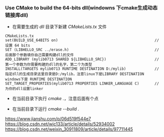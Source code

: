 <!--
 * @Author: your name
 * @Date: 2021-06-22 13:25:28
 * @LastEditTime: 2021-06-22 13:34:31
 * @LastEditors: Please set LastEditors
 * @Description: In User Settings Edit
 * @FilePath: \Favorites\others\cmake_64bit_dll.md
-->
### Use CMake to build the 64-bits dll(windowns 下cmake生成动态链接库dll)

+ 在需要生成的 *dll* 目录下新建 *CMakeLists.tx* 文件
```
CMakeLists.tx
set(BUILD_USE_64BITS on)                                            // 设置 64 bits
SET (LIBHELLO_SRC ../erase.h)                                       // 后面那个参数填你自己需要构建dll的文件
ADD_LIBRARY (mylib0713 SHARED ${LIBHELLO_SRC})                      //  第一个参数为你需要构建的dll的名字，第二个为类型
INSTALL(TARGETS mylib0713 RUNTIME DESTINATION D:/mylib)             //指定dll的生成目录这里目录是D:/mylib，注意linux下是LIBRARY DESTINATION  windows下是 RUNTIME DESTINATION
SET_TARGET_PROPERTIES(mylib0713 PROPERTIES LINKER_LANGUAGE C)       //为你的dll设置linker
```
+ 在当前目录下执行 *cmake .*，注意后面有个点

+ 在当前目录下运行 *cmake --build .*

https://www.jianshu.com/p/06d519f544e7  
https://blog.csdn.net/wjc133/article/details/52934002  
https://blog.csdn.net/weixin_30911809/article/details/97711445  
